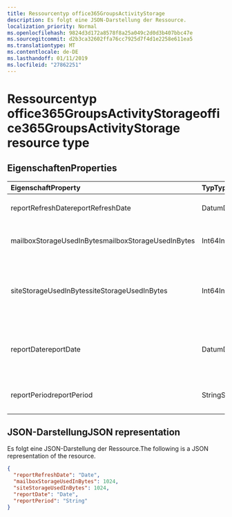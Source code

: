 ```yaml
---
title: Ressourcentyp office365GroupsActivityStorage
description: Es folgt eine JSON-Darstellung der Ressource.
localization_priority: Normal
ms.openlocfilehash: 9824d3d172a8578f8a25a049c2d0d3b407bbc47e
ms.sourcegitcommit: d2b3ca32602ffa76cc7925d7f4d1e2258e611ea5
ms.translationtype: MT
ms.contentlocale: de-DE
ms.lasthandoff: 01/11/2019
ms.locfileid: "27862251"
---
```

# <a name="office365groupsactivitystorage-resource-type"></a><span data-ttu-id="d62c8-103">Ressourcentyp office365GroupsActivityStorage</span><span class="sxs-lookup"><span data-stu-id="d62c8-103">office365GroupsActivityStorage resource type</span></span>

## <a name="properties"></a><span data-ttu-id="d62c8-104">Eigenschaften</span><span class="sxs-lookup"><span data-stu-id="d62c8-104">Properties</span></span>

| <span data-ttu-id="d62c8-105">Eigenschaft</span><span class="sxs-lookup"><span data-stu-id="d62c8-105">Property</span></span>                  | <span data-ttu-id="d62c8-106">Typ</span><span class="sxs-lookup"><span data-stu-id="d62c8-106">Type</span></span>   | <span data-ttu-id="d62c8-107">Beschreibung</span><span class="sxs-lookup"><span data-stu-id="d62c8-107">Description</span></span>                              |
| :------------------------ | :----- | ---------------------------------------- |
| <span data-ttu-id="d62c8-108">reportRefreshDate</span><span class="sxs-lookup"><span data-stu-id="d62c8-108">reportRefreshDate</span></span>         | <span data-ttu-id="d62c8-109">Datum</span><span class="sxs-lookup"><span data-stu-id="d62c8-109">Date</span></span>   | <span data-ttu-id="d62c8-110">Das aktuelle Datum des Inhalts.</span><span class="sxs-lookup"><span data-stu-id="d62c8-110">The latest date of the content.</span></span>          |
| <span data-ttu-id="d62c8-111">mailboxStorageUsedInBytes</span><span class="sxs-lookup"><span data-stu-id="d62c8-111">mailboxStorageUsedInBytes</span></span> | <span data-ttu-id="d62c8-112">Int64</span><span class="sxs-lookup"><span data-stu-id="d62c8-112">Int64</span></span>  | <span data-ttu-id="d62c8-113">Der Speicher, die in der Gruppenpostfach verwendet.</span><span class="sxs-lookup"><span data-stu-id="d62c8-113">The storage used in group mailbox.</span></span>       |
| <span data-ttu-id="d62c8-114">siteStorageUsedInBytes</span><span class="sxs-lookup"><span data-stu-id="d62c8-114">siteStorageUsedInBytes</span></span>    | <span data-ttu-id="d62c8-115">Int64</span><span class="sxs-lookup"><span data-stu-id="d62c8-115">Int64</span></span>  | <span data-ttu-id="d62c8-116">Der Speicher in SharePoint-Dokumentbibliothek verwendet wird.</span><span class="sxs-lookup"><span data-stu-id="d62c8-116">The storage used in SharePoint document library.</span></span> |
| <span data-ttu-id="d62c8-117">reportDate</span><span class="sxs-lookup"><span data-stu-id="d62c8-117">reportDate</span></span>                | <span data-ttu-id="d62c8-118">Datum</span><span class="sxs-lookup"><span data-stu-id="d62c8-118">Date</span></span>   | <span data-ttu-id="d62c8-119">Das Datum Snapshot für Exchange und SharePoint verwendet Speicher.</span><span class="sxs-lookup"><span data-stu-id="d62c8-119">The snapshot date for Exchange and SharePoint used storage.</span></span> |
| <span data-ttu-id="d62c8-120">reportPeriod</span><span class="sxs-lookup"><span data-stu-id="d62c8-120">reportPeriod</span></span>              | <span data-ttu-id="d62c8-121">String</span><span class="sxs-lookup"><span data-stu-id="d62c8-121">String</span></span> | <span data-ttu-id="d62c8-122">Die Anzahl der Tage, die der Bericht wird behandelt.</span><span class="sxs-lookup"><span data-stu-id="d62c8-122">The number of days the report covers.</span></span>    |

## <a name="json-representation"></a><span data-ttu-id="d62c8-123">JSON-Darstellung</span><span class="sxs-lookup"><span data-stu-id="d62c8-123">JSON representation</span></span>

<span data-ttu-id="d62c8-124">Es folgt eine JSON-Darstellung der Ressource.</span><span class="sxs-lookup"><span data-stu-id="d62c8-124">The following is a JSON representation of the resource.</span></span>

<!-- {
  "blockType": "resource",
  "@odata.type": "microsoft.graph.office365GroupsActivityStorage"
} -->

```json
{
  "reportRefreshDate": "Date", 
  "mailboxStorageUsedInBytes": 1024, 
  "siteStorageUsedInBytes": 1024, 
  "reportDate": "Date", 
  "reportPeriod": "String"
}
```
